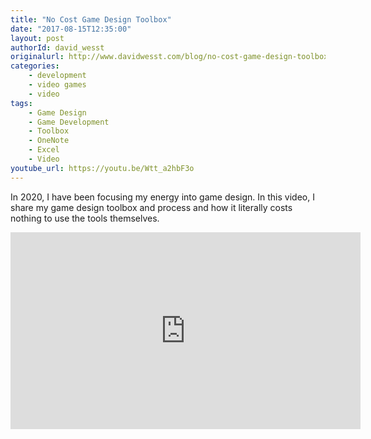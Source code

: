 ```yaml
---
title: "No Cost Game Design Toolbox"
date: "2017-08-15T12:35:00"
layout: post
authorId: david_wesst
originalurl: http://www.davidwesst.com/blog/no-cost-game-design-toolbox/
categories:
    - development
    - video games
    - video
tags:
    - Game Design
    - Game Development
    - Toolbox
    - OneNote
    - Excel
    - Video
youtube_url: https://youtu.be/Wtt_a2hbF3o
---
```


In 2020, I have been focusing my energy into game design. In this video, I share my game design toolbox and process and how it literally costs nothing to use the tools themselves.

<!-- more -->

<iframe width="560" height="315" src="https://www.youtube.com/embed/Wtt_a2hbF3o" frameborder="0" allow="accelerometer; autoplay; encrypted-media; gyroscope; picture-in-picture" allowfullscreen></iframe>
